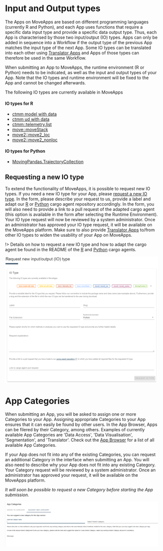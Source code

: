 
# Input and Output types
The Apps on MoveApps are based on different programming languages (currently R and Python), and each App uses functions that require a specific data input type and provide a specific data output type. Thus, each App is characterised by those two input/output (IO) types. Apps can only be added in sequence into a Workflow if the output type of the previous App matches the input type of the next App. Some IO types can be translated into each other using [Translator Apps](translator.md) and Apps of those types can therefore be used in the same Workflow. 

When submitting an App to MoveApps, the runtime environment (R or Python) needs to be indicated, as well as the input and output types of your App. Note that the IO types and runtime environment will be fixed to the App and cannot be changed afterwards.

The following IO types are currently available in MoveApps

#### IO types for R
- [ctmm model with data](https://github.com/movestore/cargo-agent-r/blob/main/src/analyzer/ctmm_model_with_data/README.md ':ignore')
- [ctmm ud with data](https://github.com/movestore/cargo-agent-r/blob/main/src/analyzer/ctmm_ud_with_data/README.md ':ignore')
- [ctmm::telemetry.list](https://github.com/movestore/cargo-agent-r/blob/main/src/analyzer/ctmm_telemetry_list/README.md ':ignore')
- [move::moveStack](https://github.com/movestore/cargo-agent-r/blob/main/src/analyzer/move_move_stack/README.md ':ignore')
- [move2::move2_loc](https://github.com/movestore/cargo-agent-r/blob/main/src/analyzer/move2_move2_loc/README.md ':ignore')
- [move2::move2_nonloc](https://github.com/movestore/cargo-agent-r/blob/main/src/analyzer/move2_move2_nonloc/README.md ':ignore')

#### IO types for Python
- [MovingPandas.TrajectoryCollection](https://github.com/movestore/cargo-agent-python/blob/main/src/analyzer/moving_pandas_trajectory_collection/README.md ':ignore')

## Requesting a new IO type
To extend the functionality of MoveApps, it is possible to request new IO types. If you need a new IO type for your App, please [request a new IO type](https://www.moveapps.org/apps/io-type/request). In the form, please describe your request to us, provide a label and adapt our [R](https://github.com/movestore/cargo-agent-r) or [Python](https://github.com/movestore/cargo-agent-python) cargo agent repository accordingly. In the form, you will also need to provide a link to a pull request of the adapted cargo agent (this option is available in the form after selecting the Runtime Environment). Your IO type request will now be reviewed by a system administrator. Once an administrator has approved your IO type request, it will be available on the MoveApps platform. Make sure to also provide [Translator Apps](translator.md) to/from other IO types to widen the usability of your App on MoveApps.

!\> Details on how to request a new IO type and how to adapt the cargo agent be found in the README of the [R](https://github.com/movestore/cargo-agent-r/blob/main/README.md) and [Python](https://github.com/movestore/cargo-agent-python/blob/main/README.md) cargo agents.

<kbd>![](files/ReqNewIOtype_2024.png)</kbd>


# App Categories
When submitting an App, you will be asked to assign one or more Categories to your App. Assigning appropriate Categories to your App ensures that it can easily be found by other users. In the App Browser, Apps can be filered by their Category, among others. Examples of currently available App Categories are 'Data Access', 'Data Visualisation', 'Segmentation', and 'Translator'. Check out the [App Browser](https://www.moveapps.org/apps/browser) for a list of all available App Categories.

If your App does not fit into any of the existing Categories, you can request an additional Category in the interface when submitting an App. You will also need to describe why your App does not fit into any existing Category. Your Category request will be reviewed by a system administrator. Once an administrator has approved your request, it will be available on the MoveApps platform.

*It will soon be possible to request a new Category before starting the App submission.*

<kbd>![](files/ReqNewCat_2024.png)</kbd>